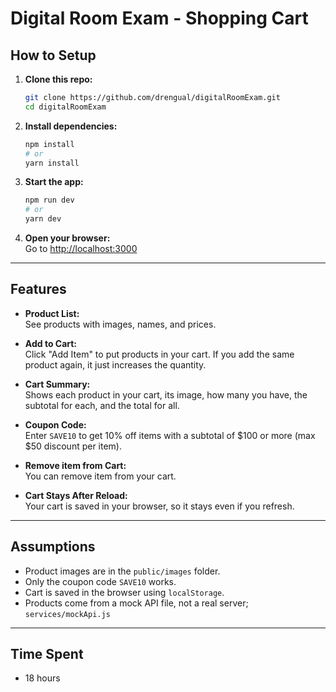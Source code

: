 # Digital Room Exam - Shopping Cart

## How to Setup

1. **Clone this repo:**

   ```bash
   git clone https://github.com/drengual/digitalRoomExam.git
   cd digitalRoomExam

   ```

2. **Install dependencies:**

   ```bash
   npm install
   # or
   yarn install
   ```

3. **Start the app:**

   ```bash
   npm run dev
   # or
   yarn dev
   ```

4. **Open your browser:**  
   Go to [http://localhost:3000](http://localhost:3000)

---

## Features

- **Product List:**  
  See products with images, names, and prices.

- **Add to Cart:**  
  Click "Add Item" to put products in your cart. If you add the same product again, it just increases the quantity.

- **Cart Summary:**  
  Shows each product in your cart, its image, how many you have, the subtotal for each, and the total for all.

- **Coupon Code:**  
  Enter `SAVE10` to get 10% off items with a subtotal of $100 or more (max $50 discount per item).

- **Remove item from Cart:**  
  You can remove item from your cart.

- **Cart Stays After Reload:**  
  Your cart is saved in your browser, so it stays even if you refresh.

---

## Assumptions

- Product images are in the `public/images` folder.
- Only the coupon code `SAVE10` works.
- Cart is saved in the browser using `localStorage`.
- Products come from a mock API file, not a real server; `services/mockApi.js`

---

## Time Spent

- 18 hours
